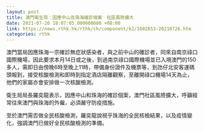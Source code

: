 ```yaml
---
layout: post
title: 澳門衛生局︰因應中山及珠海確診個案　社區風險擴大
date: 2021-07-26 18:07:05.000000000 +08:00
link: https://news.rthk.hk/rthk/ch/component/k2/1602653-20210726.htm
categories: rthk
---
```


澳門當局因應珠海一宗確診無症狀感染者，與之前中山的確診者，同來自南京祿口國際機場，因此要求本月14日或之後，到過南京祿口國際機場並已入境澳門的150多人，需即日由傍晚6時至晚上11時，帶備身份證件及機票等，到氹仔北安客運碼頭報到，接受核酸檢測和即時到指定酒店隔離觀察，至離開祿口機場14天為止，他們的家屬亦會安排做一次核酸檢測。

衛生局局長羅奕龍表示，因應中山和珠海的確診個案，澳門社區風險擴大，呼籲經常往來澳門與珠海的外僱，必須嚴守防疫措施。

至於澳門需否做全民核酸檢測，羅奕龍說視乎珠海的全民核檢結果，以及疫情變化，強調澳門已做好全民核酸檢測的準備。
